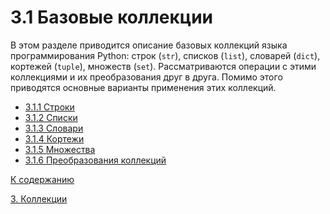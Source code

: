# 3.1 Базовые коллекции

В этом разделе приводится описание базовых коллекций языка 
программирования Python: строк (```str```), списков (```list```), 
словарей (```dict```), кортежей (```tuple```), множеств (```set```). 
Рассматриваются операции с этими коллекциями и их преобразования друг 
в друга. Помимо этого приводятся основные варианты применения этих 
коллекций. 

- [3.1.1 Строки](string.ipynb)
- [3.1.2 Списки](list.ipynb)
- [3.1.3 Словари](dict.ipynb)
- [3.1.4 Кортежи](tuple.ipynb)
- [3.1.5 Множества](set.ipynb)
- [3.1.6 Преобразования коллекций](convert.ipynb)

[К содержанию](../../../README.md)

[3. Коллекции](../03_collections/overview.md)
